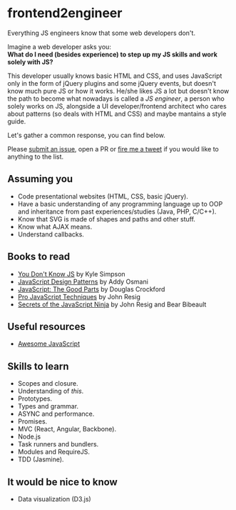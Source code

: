 # frontend2engineer
Everything JS engineers know that some web developers don't.

Imagine a web developer asks you:  
__What do I need (besides experience) to step up my JS skills and work solely with JS?__

This developer usually knows basic HTML and CSS, and uses JavaScript only in the form of jQuery plugins and some jQuery events, but doesn't know much pure JS or how it works. He/she likes JS a lot but doesn't know the path to become what nowadays is called a _JS engineer_, a person who solely works on JS, alongside a UI developer/frontend architect who cares about patterns (so deals with HTML and CSS) and maybe mantains a style guide.

Let's gather a common response, you can find below.

Please [submit an issue](https://github.com/jaicab/frontend2engineer/issues/new), open a PR or [fire me a tweet](https://twitter.com/jaicab_) if you would like to anything to the list.

## Assuming you

- Code presentational websites (HTML, CSS, basic jQuery).
- Have a basic understanding of any programming language up to OOP and inheritance from past experiences/studies (Java, PHP, C/C++).
- Know that SVG is made of shapes and paths and other stuff.
- Know what AJAX means.
- Understand callbacks.

## Books to read

- [You Don't Know JS](https://github.com/getify/You-Dont-Know-JS) by Kyle Simpson
- [JavaScript Design Patterns](https://addyosmani.com/resources/essentialjsdesignpatterns/book/) by Addy Osmani
- [JavaScript: The Good Parts](http://shop.oreilly.com/product/9780596517748.do) by Douglas Crockford
- [Pro JavaScript Techniques](http://www.apress.com/9781590597279) by John Resig
- [Secrets of the JavaScript Ninja](https://www.manning.com/books/secrets-of-the-javascript-ninja) by John Resig and Bear Bibeault

## Useful resources

- [Awesome JavaScript](https://github.com/sorrycc/awesome-javascript)

## Skills to learn

- Scopes and closure.
- Understanding of _this_.
- Prototypes.
- Types and grammar.
- ASYNC and performance.
- Promises.
- MVC (React, Angular, Backbone).
- Node.js
- Task runners and bundlers.
- Modules and RequireJS.
- TDD (Jasmine).

## It would be nice to know

- Data visualization (D3.js)
